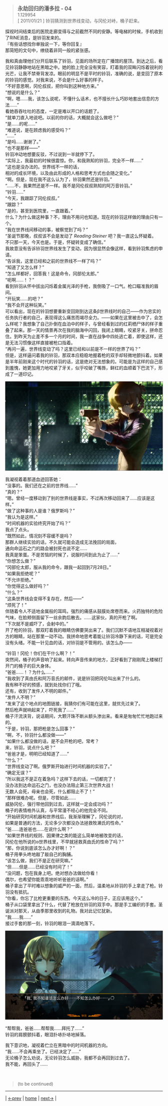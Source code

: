 > <big> **永劫回归的潘多拉 - 04** </big>  
> 1.129954  
> [ 2011/01/21 ] 铃羽猜测到世界线变动，与冈伦对峙，桶子赶来。  

探视时间结束后的医院走廊变得与之前截然不同的安静。等电梯的时候，手机收到了RINE消息，是铃羽发来的。  
『有些话想找你单独说一下，等你回复』  
那简短的文句中，缭绕着非同一般的紧张感。  

我和真由理他们分开后联系了铃羽，见面的场所定在广播馆的屋顶。到达之后，看见铃羽静静地站在黑暗之中。她的脸上完全没有笑容，盯着我的双眸闪烁着锐利的光芒，让我不禁脊背发凉。眼前的明显不是平时的铃羽，准确的说，是变回了原本的铃羽的感觉。对我来说，不会是什么好事的样子。  
“不好意思啊，冈伦叔叔，把你叫到这种地方来。”  
“想说的是什么？”  
“啊，嗯……我，该怎么说呢，不懂什么话术，也不擅长什么巧妙地套出信息的方法……”  
看她吞吞吐吐的态度，一定是难以开口的话题了。  
“就单刀直入地说吧。以前的你的话，大概就会这么做吧？”  
“是……的呢……”  
“难道说，是在顾虑我的感受吗？”  
“……”  
“是吗……谢谢了。”  
“也不是那样——”  
铃羽冲动地想要反驳，不过说到一半就停下了。  
“实际上，我最初的时候很震惊。你，和我熟知的铃羽，完全不一样……”  
“这也是没办法的。世界线不一样的话，  
 相对的成长环境，以及由此形成的人格和思考方式也会随之变化。”  
“啊。但是，现在我不这么认为了，铃羽果然还是铃羽。”  
“……不，我果然还是不一样。我不是冈伦叔叔熟知的阿万音铃羽。”  
“铃羽……”  
“今天，我跟踪了冈伦叔叔。”  
“跟踪？”  
“是的，甚至到医院里，一直跟着。”  
什么？为什么做这种事？不，理由不用问也知道。现在的铃羽这样做的理由只有一个。  
“我在世界线间移动的事，被察觉到了吗？”  
“圣诞节那晚，叔叔该不会是发动了 *Reading·Steiner* 吧？我一直这么怀疑着。  
 不只那一天，今天也是。于是，怀疑转变成了确信。”  
我故意没有告诉铃羽世界线发生了变动，因为很显然会像这样，看到铃羽焦虑的申请。  
“告诉我，这里已经和之前的世界线不一样了吗？”  
“知道了又怎么样？”  
“怎么样都好，回答我！这是命令，冈部伦太郎。”  
“呃啊……！？”  
看到铃羽从怀中拔出闪烁着金属光泽的手枪，我倒吸了一口气。枪口瞄准我的眉间。  
“开玩笑……的吧？”  
“我不会开这种玩笑。”  
可以看出，现在的铃羽想要重新变回刚到达这条β世界线时的自己——作为忠实的任务执行者的自己，表现得这么痛苦而竭尽全力。——如果在这里被击中了，会怎么样呢？我想象了自己扑倒在血泊中的样子，与曾经看到过的红莉栖尸体的样子重叠了起来。那一天的情景再次在我的脑海中闪回，我闭上眼睛，咬紧牙关，拼命忍住。到昨天为止差不多一个月的时间，我一直在战争中四处逃亡着，即使这样，还是无法习惯像这样直接被枪口指着。  
“再问一遍，世界线变动了吗？这里已经和以前是不一样的世界了吗？”  
但是，这样逼问着我的铃羽，那双本应稳稳地握着枪的双手却轻微地颤抖着。如果是半年前刚来这个时代的铃羽的话，这是绝对无法想象的。可能是为这样的自己感到羞愧，她更加用力地咬紧了牙关，似乎咬破了嘴唇，鲜红的血顺着下巴流下，形成了一道印记。  

![](../pics/0031-1.png)

我凝视着着那道血迹回答她：  
“没事的。我们还在之前的世界线……”  
“真的？”  
“嗯。曾经一度移动到了别的世界线是事实，不过再次移动回来了……应该是这样。”  
“做了这种事的人是谁？俄罗斯吗？”  
“我认为是这样。”  
“时间机器的实验终究开始了吗？”  
我点了点头。  
“既然如此，情况刻不容缓不是吗？  
 那群人继续实验的话，不久就可能会造成无法挽回的局面，  
 通向命运石之门的路会被封死也说不定……  
 我真是笨蛋。不是苦恼的时候了，说服时间到此为止了……”  
“你想怎么做？”  
“冈部伦太郎，服从我的命令，跟我一起回到7月28日。”  
“如果我拒绝呢？”  
“不允许拒绝。”  
“你觉得这么做好吗？”  
“什么？”  
“这条世界线会变得不复存在，然后——”  
“烦死了！”  
伴随着令人不适地金属般的耳鸣，强烈的痛感从鼓膜处席卷而来。火药独特的危险气味，在脸颊侧面留下一丝余韵后散去。……这家伙，真的开枪了啊。  
“下次就不是威吓了，会射中的。”  
开了枪的铃羽，那双盯着我的眼睛仿佛要哭出来了。我们沉默不语地互相凝视着对方的眼睛，站在那里一动不动。我拼命地思考着能让铃羽冷静下来的话，可是完全没有头绪。不能一针见血的话，对铃羽是不管用的。该怎么办——

“铃羽！冈伦！你们在干什么啊？！”  
突然间，桶子的声音响了起来。转向声音传来的地方，正好看到了刚刚爬上楼梯打开门的桶子的巨大身体。  
“爸爸……！？为什么……”  
“我收到了真由氏和阿万音氏的邮件，说是铃羽把冈伦叫出来了什么的。  
 我有种不好的预感，就到处找你们了哦。  
 还有，收到了发件人不明的邮件。”  
“发件人不明？”  
“发来了这个地点的地图链接，我猜你们有可能在这里，就优先过来了。  
 然后枪声就响起来了，吓死我了……”  
桶子汗流浃背，说话期间，大颗汗珠不断从额头渗出来。看来是匆匆忙忙地跑过来的。  
“于是，铃羽，那把枪是怎么回事？”  
“啊，不，铃羽什么都没做——”  
“如果什么都没做的话，是不会开枪的吧，常考？  
 来，铃羽，说点什么吧？”  
“爸爸才是，明明已经知道了……”  
“什么？”  
“世界线变动了啊。俄罗斯开始进行时间机器的实验了。”  
“确定无误？”  
“所以我这不是正在着急吗？这样下去的话，一切都完了！  
 没办法到达命运石之门，也没办法阻止第三次世界大战！  
 无数人会死，母亲也会死，什么都阻止不了！”  
“那样很难办呢。但是，尽管如此……  
 威胁冈伦，强行带他回到过去，这样就一定会成功吗？”  
桶子的表情格外认真，与平常漫不经心的他完全不同。  
“开始研究时间机器和世界线后，我渐渐理解了，冈伦说的对，  
 如果是普通的方法，无论多少次都没办法拯救牧濑氏的性命。”  
“爸……连爸爸也……在说什么啊？”  
“如果世界线的规则、因果律之类的能这么简单地被改变的话，  
 冈伦在他所说的α世界线里，不早就拯救真由氏的性命了吗？”  
“那，你说到底该怎么办才好啊！？”  
桶子用拳头咚地敲了敲自己的胸脯。  
“该怎么做，我们不是正在研究嘛。”  
“但……但是……已经没有时间了！”  
“没问题，包在我身上吧。绝对想办法做给你看！  
 偶尔，也希望你能乖乖地听听爸爸的话啊。”  
桶子拿出了平时难以想象的威严的一面，然后，温柔地从铃羽的手上拿走了枪。铃羽没有抵抗。  
“你看，你忘了比枪更重要的东西。今天这么冷的日子，正应该用这个。”  
桶子从口袋里拿出了什么，代替了枪放在铃羽的双手中。那是手工编织的手套。圣诞派对那天，从由季那里收到的礼物。我对此记忆犹新。  
“我……我……”  
接过手套的那一刻，铃羽的眼泪一滴滴地落下。  

![](../pics/0031-2.png)

“帮帮我，爸爸……帮帮我……拜托了……”  
铃羽的肩膀颤抖着，眼泪扑哧扑哧地掉落。

我下意识地，凝视着伫立在黑暗中的时间机器的方向。  
“我……不会再乘坐了。已经决定了……”  
无论桶子怎么劝说，无论铃羽怎么威胁，我都不会再回到过去了。  
我不能，再回头了……  


<br/>

> (to be continued)
---

| [←prev](./0030) | [home](../../) | [next→](./0032) |
